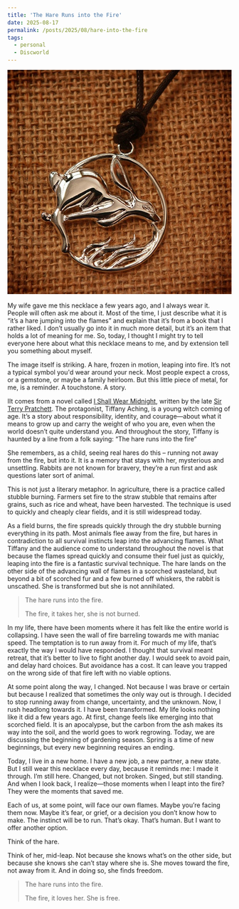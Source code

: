 ```yaml
---
title: 'The Hare Runs into the Fire'
date: 2025-08-17
permalink: /posts/2025/08/hare-into-the-fire
tags:
  - personal
  - Discworld
---
```


![Image](/images/hare-through-flame-necklace.jpg)

My wife gave me this necklace a few years ago, and I always wear it. People will often ask me about it. Most of the time, I just describe what it is “it’s a hare jumping into the flames” and explain that it’s from a book that I rather liked. I don’t usually go into it in much more detail, but it’s an item that holds a lot of meaning for me. So, today, I thought I might try to tell everyone here about what this necklace means to me, and by extension tell you something about myself. 

The image itself is striking. A hare, frozen in motion, leaping into fire. It’s not a typical symbol you'd wear around your neck. Most people expect a cross, or a gemstone, or maybe a family heirloom. But this little piece of metal, for me, is a reminder. A touchstone. A story.

IIt comes from a novel called [I Shall Wear Midnight](https://bookshop.org/p/books/i-shall-wear-midnight/17493764?ean=9780062435293&next=t), written by the late [Sir Terry Pratchett](https://www.terrypratchettbooks.com/). The protagonist, Tiffany Aching, is a young witch coming of age. It’s a story about responsibility, identity, and courage—about what it means to grow up and carry the weight of who you are, even when the world doesn’t quite understand you. And throughout the story, Tiffany is haunted by a line from a folk saying: “The hare runs into the fire”

She remembers, as a child, seeing real hares do this – running not away from the fire, but into it. It is a memory that stays with her, mysterious and unsettling. Rabbits are not known for bravery, they’re a run first and ask questions later sort of animal.

This is not just a literary metaphor. In agriculture, there is a practice called stubble burning. Farmers set fire to the straw stubble that remains after grains, such as rice and wheat, have been harvested. The technique is used to quickly and cheaply clear fields, and it is still widespread today.

As a field burns, the fire spreads quickly through the dry stubble burning everything in its path. Most animals flee away from the fire, but hares in contradiction to all survival instincts leap into the advancing flames. What Tiffany and the audience come to understand throughout the novel is that because the flames spread quickly and consume their fuel just as quickly, leaping into the fire is a fantastic survival technique. The hare lands on the other side of the advancing wall of flames in a scorched wasteland, but beyond a bit of scorched fur and a few burned off whiskers, the rabbit is unscathed. She is transformed but she is not annihilated.

>The hare runs into the fire. 
>
>The fire, it takes her, she is not burned.

In my life, there have been moments where it has felt like the entire world is collapsing. I have seen the wall of fire barreling towards me with maniac speed. The temptation is to run away from it. For much of my life, that’s exactly the way I would have responded. I thought that survival meant retreat, that it’s better to live to fight another day. I would seek to avoid pain, and delay hard choices. But avoidance has a cost. It can leave you trapped on the wrong side of that fire left with no viable options.

At some point along the way, I changed. Not because I was brave or certain but because I realized that sometimes the only way out is through. I decided to stop running away from change, uncertainty, and the unknown. Now, I rush headlong towards it. I have been transformed. My life looks nothing like it did a few years ago. At first, change feels like emerging into that scorched field. It is an apocalypse, but the carbon from the ash makes its way into the soil, and the world goes to work regrowing. Today, we are discussing the beginning of gardening season. Spring is a time of new beginnings, but every new beginning requires an ending.

Today, I live in a new home. I have a new job, a new partner, a new state. But I still wear this necklace every day, because it reminds me: I made it through. I’m still here. Changed, but not broken. Singed, but still standing.
And when I look back, I realize—those moments when I leapt into the fire? They were the moments that saved me.

Each of us, at some point, will face our own flames. Maybe you’re facing them now. Maybe it’s fear, or grief, or a decision you don’t know how to make. The instinct will be to run. That’s okay. That’s human. But I want to offer another option.

Think of the hare.

Think of her, mid-leap. Not because she knows what’s on the other side, but because she knows she can’t stay where she is. She moves toward the fire, not away from it. And in doing so, she finds freedom.

>The hare runs into the fire.
>
>The fire, it loves her. She is free.
